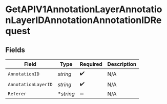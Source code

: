 # GetAPIV1AnnotationLayerAnnotationLayerIDAnnotationAnnotationIDRequest


## Fields

| Field               | Type                | Required            | Description         |
| ------------------- | ------------------- | ------------------- | ------------------- |
| `AnnotationID`      | *string*            | :heavy_check_mark:  | N/A                 |
| `AnnotationLayerID` | *string*            | :heavy_check_mark:  | N/A                 |
| `Referer`           | **string*           | :heavy_minus_sign:  | N/A                 |
